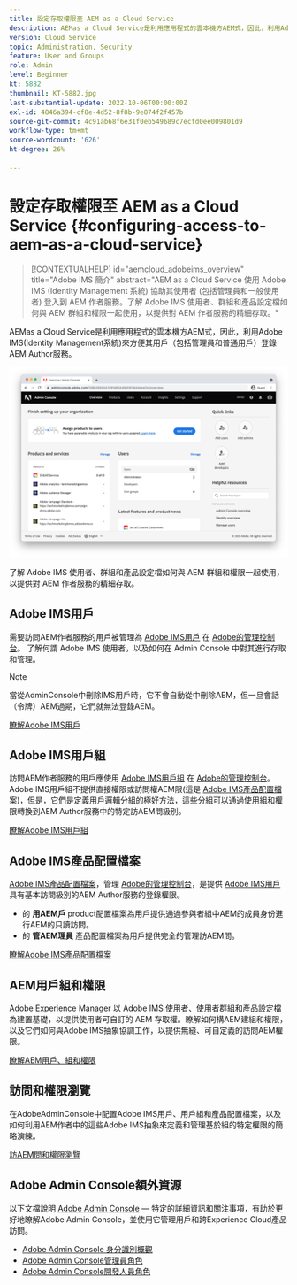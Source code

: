 ```yaml
---
title: 設定存取權限至 AEM as a Cloud Service
description: AEMas a Cloud Service是利用應用程式的雲本機方AEM式，因此，利用Adobe IMS(Identity Management系統)來方便用戶（包括管理員和普通用戶）登錄AEM Author服務。 瞭解Adobe IMS用戶、用戶組和產品配置檔案如何與組和權限一起AEM使用，以提供對AEM作者的特定訪問。
version: Cloud Service
topic: Administration, Security
feature: User and Groups
role: Admin
level: Beginner
kt: 5882
thumbnail: KT-5882.jpg
last-substantial-update: 2022-10-06T00:00:00Z
exl-id: 4846a394-cf8e-4d52-8f8b-9e874f2f457b
source-git-commit: 4c91ab68f6e31f0eb549689c7ecfd0ee009801d9
workflow-type: tm+mt
source-wordcount: '626'
ht-degree: 26%

---
```


# 設定存取權限至 AEM as a Cloud Service {#configuring-access-to-aem-as-a-cloud-service}

>[!CONTEXTUALHELP]
>id="aemcloud_adobeims_overview"
>title="Adobe IMS 簡介"
>abstract="AEM as a Cloud Service 使用 Adobe IMS (Identity Management 系統) 協助其使用者 (包括管理員和一般使用者) 登入到 AEM 作者服務。了解 Adobe IMS 使用者、群組和產品設定檔如何與 AEM 群組和權限一起使用，以提供對 AEM 作者服務的精細存取。"

AEMas a Cloud Service是利用應用程式的雲本機方AEM式，因此，利用Adobe IMS(Identity Management系統)來方便其用戶（包括管理員和普通用戶）登錄AEM Author服務。

![Adobe Admin Console](./assets/hero.png)

了解 Adobe IMS 使用者、群組和產品設定檔如何與 AEM 群組和權限一起使用，以提供對 AEM 作者服務的精細存取。

## Adobe IMS用戶

需要訪問AEM作者服務的用戶被管理為 [Adobe IMS用戶](https://helpx.adobe.com/tw/enterprise/using/set-up-identity.html) 在 [Adobe的管理控制台](https://adminconsole.adobe.com)。 了解何謂 Adobe IMS 使用者，以及如何在 Admin Console 中對其進行存取和管理。

>[!NOTE]
>
>當從AdminConsole中刪除IMS用戶時，它不會自動從中刪除AEM，但一旦會話（令牌）AEM過期，它們就無法登錄AEM。


[瞭解Adobe IMS用戶](./adobe-ims-users.md)

## Adobe IMS用戶組

訪問AEM作者服務的用戶應使用 [Adobe IMS用戶組](https://helpx.adobe.com/tw/enterprise/using/user-groups.html) 在 [Adobe的管理控制台](https://adminconsole.adobe.com)。 Adobe IMS用戶組不提供直接權限或訪問權AEM限(這是 [Adobe IMS產品配置檔案](#adobe-ims-product-profiles))，但是，它們是定義用戶邏輯分組的極好方法，這些分組可以通過使用組和權限轉換到AEM Author服務中的特定訪AEM問級別。

[瞭解Adobe IMS用戶組](./adobe-ims-user-groups.md)

## Adobe IMS產品配置檔案

[Adobe IMS產品配置檔案](https://helpx.adobe.com/enterprise/using/manage-permissions-and-roles.html)，管理 [Adobe的管理控制台](https://adminconsole.adobe.com)，是提供 [Adobe IMS用戶](#adobe-ims-users) 具有基本訪問級別的AEM Author服務的登錄權限。

+ 的 __用AEM戶__ product配置檔案為用戶提供通過參與者組中AEM的成員身份進行AEM的只讀訪問。
+ 的 __管AEM理員__ 產品配置檔案為用戶提供完全的管理訪AEM問。

[瞭解Adobe IMS產品配置檔案](./adobe-ims-product-profiles.md)

## AEM用戶組和權限

Adobe Experience Manager 以 Adobe IMS 使用者、使用者群組和產品設定檔為建置基礎，以提供使用者可自訂的 AEM 存取權。瞭解如何構AEM建組和權限，以及它們如何與Adobe IMS抽象協調工作，以提供無縫、可自定義的訪問AEM權限。

[瞭解AEM用戶、組和權限](./aem-users-groups-and-permissions.md)

## 訪問和權限瀏覽

在AdobeAdminConsole中配置Adobe IMS用戶、用戶組和產品配置檔案，以及如何利用AEM作者中的這些Adobe IMS抽象來定義和管理基於組的特定權限的簡略演練。

[訪AEM問和權限瀏覽](./walk-through.md)

## Adobe Admin Console額外資源

以下文檔說明 [Adobe Admin Console](https://adminconsole.adobe.com) — 特定的詳細資訊和關注事項，有助於更好地瞭解Adobe Admin Console，並使用它管理用戶和跨Experience Cloud產品訪問。

+ [Adobe Admin Console 身分識別概觀](https://helpx.adobe.com/tw/enterprise/using/identity.html)
+ [Adobe Admin Console管理員角色](https://helpx.adobe.com/enterprise/using/admin-roles.html)
+ [Adobe Admin Console開發人員角色](https://helpx.adobe.com/enterprise/using/manage-developers.html)
